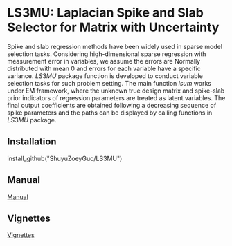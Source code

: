 # LS3MU: Laplacian Spike and Slab Selector for Matrix with Uncertainty

Spike and slab regression methods have been widely used in sparse model selection tasks. Considering high-dimensional sparse regression with measurement error in variables, 
we assume the errors are Normally distributed with mean 0 and errors for each variable have a specific variance. $LS3MU$ package function is developed to conduct variable 
selection tasks for such problem setting. The main function $lsum$ works under EM framework, where the unknown true design matrix and spike-slab prior indicators of regression parameters are 
treated as latent variables. The final output coefficients are obtained following a decreasing sequence of spike parameters and the paths can be displayed by calling functions in 
$LS3MU$ package.

## Installation
install_github("ShuyuZoeyGuo/LS3MU")

## Manual
[Manual](https://github.com/ShuyuZoeyGuo/LS3MU/blob/main/doc/LS3MU-manual.pdf)

## Vignettes
[Vignettes](https://github.com/ShuyuZoeyGuo/LS3MU/blob/main/doc/vignettes.pdf)
